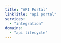 ```yaml
---
title: "API Portal"
linkTitle: "api portal"
services:
  - "integration"
domains:
  - "api lifecycle"
---
```


